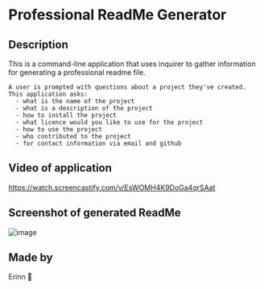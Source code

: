 # Professional ReadMe Generator
   
  ## Description
  This is a command-line application that uses inquirer to gather information for generating a professional readme file.
    
    A user is prompted with questions about a project they've created. This application asks:
      - what is the name of the project
      - what is a description of the project
      - how to install the project
      - what licence would you like to use for the project
      - how to use the project
      - who contributed to the project
      - for contact information via email and github
      
## Video of application

https://watch.screencastify.com/v/EsWOMH4K9DoGa4qrSAat

## Screenshot of generated ReadMe

![image](https://user-images.githubusercontent.com/90404513/148653693-33415795-8f2c-4ae6-8e4f-4245b10cac05.png)

  
## Made by
Erinn 👾
